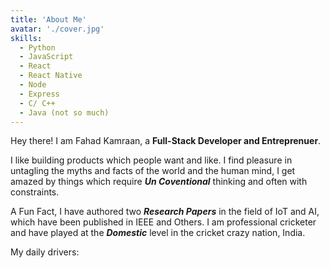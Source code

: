 ```yaml
---
title: 'About Me'
avatar: './cover.jpg'
skills:
  - Python
  - JavaScript
  - React
  - React Native
  - Node
  - Express
  - C/ C++
  - Java (not so much)
---
```


Hey there! I am Fahad Kamraan, a **Full-Stack Developer and Entreprenuer**.

I like building products which people want and like. I find pleasure in untagling the myths and facts of the world and the human mind, I get amazed by things which require **_Un Coventional_** thinking and often with constraints.

A Fun Fact, I have authored two **_Research Papers_** in the field of IoT and AI, which have been published in IEEE and Others. I am professional cricketer and have played at the **_Domestic_** level in the cricket crazy nation, India.

My daily drivers:
